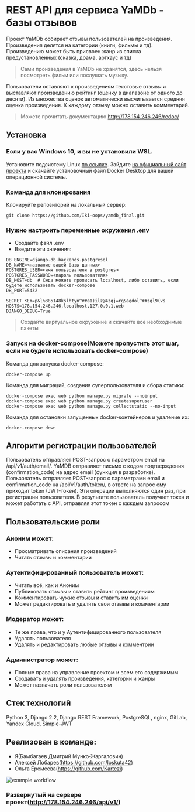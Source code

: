 # REST API для сервиса YaMDb - базы отзывов

Проект YaMDb собирает отзывы пользователей на произведения. Произведения делятся на категории (книги, фильмы и тд). Произведению может быть присвоен жанр из списка предустановленных (сказка, драма, артхаус и тд)

> Сами произведения в YaMDb не хранятся, здесь нельзя посмотреть фильм или послушать музыку.

Пользователи оставляют к произведениям текстовые отзывы и выставляют произведению рейтинг (оценку в диапазоне от одного до десяти). Из множества оценок автоматически высчитывается средняя оценка произведения. К каждому отзыву можно оставить комментарий.

> Можете прочитать документацию http://178.154.246.246/redoc/

## Установка
### Если у вас Windows 10, и вы не установили WSL.
Установите подсистему Linux [по ссылке](https://docs.microsoft.com/ru-ru/windows/wsl/install-win10). 
Зайдите [на официальный сайт проекта](https://www.docker.com/products/docker-desktop) и скачайте установочный файл Docker Desktop для вашей операционной системы.

### Команда для клонирования
Клонируйте репозиторий на локальный сервер:
```
git clone https://github.com/Iki-oops/yamdb_final.git
```

### Нужно настроить переменные окружения .env
- Создайте файл .env
- Введите эти значения:
```
DB_ENGINE=django.db.backends.postgresql
DB_NAME=<название вашей базы данных>
POSTGRES_USER=<имя пользователя в postgres>
POSTGRES_PASSWORD=<пароль пользователя>
DB_HOST=db  # Сюда можете прописать localhost, либо оставить, если будете использовать docker-compose
DB_PORT=5432

SECRET_KEY=p&l%385148kslhtyn^##a1)ilz@4zqj=rq&agdol^##zgl9(vs
HOSTS=178.154.246.246,localhost,127.0.0.1,web
DJANGO_DEBUG=True
```

> Создайте виртуальное окружение и скачайте все необходимые пакеты

### Запуск на docker-compose(Можете пропустить этот шаг, если не будете использовать docker-compose)
Команда для запуска docker-compose:
```
docker-compose up
```
Команда для миграций, создания суперпользователя и сбора статики:
```
docker-compose exec web python manage.py migrate --noinput
docker-compose exec web python manage.py createsuperuser
docker-compose exec web python manage.py collectstatic --no-input
```
Команда для остановки запущенных docker-контейнеров и удаление их:
```
docker-compose down
```

## Алгоритм регистрации пользователей

Пользователь отправляет POST-запрос с параметром email на /api/v1/auth/email/.
YaMDB отправляет письмо с кодом подтверждения (confirmation_code) на адрес email (функция в разработке).
Пользователь отправляет POST-запрос с параметрами email и confirmation_code на /api/v1/auth/token/, в ответе на запрос ему приходит token (JWT-токен).
Эти операции выполняются один раз, при регистрации пользователя. В результате пользователь получает токен и может работать с API, отправляя этот токен с каждым запросом

## Пользовательские роли
### Аноним может:
- Просматривать описания произведений
- Читать отзывы и комментарии

### Аутентифицированный пользователь может:
- Читать всё, как и Аноним
- Публиковать отзывы и ставить рейтинг произведениям
- Комментировать чужие отзывы и ставить им оценки
- Может редактировать и удалять свои отзывы и комментарии

### Модератор может:
- Те же права, что и у Аутентифицированного пользователя
- Удалять пользователя
- Удалять и редактировать любые отзывы и комментрии

### Администратор может:
- Полные права на управление проектом и всем его содержимым
- Создавать и удалять произведения, категории и жанры
- Может назначать роли пользователям

## Стек технологий
Python 3, Django 2.2, Django REST Framework, PostgreSQL, nginx, GitLab, Yandex Cloud, Simple-JWT

## Реализован в команде:
- Я(Бамбагаев Дмитрий Мунко-Жаргалович)
- Алексей Лобарев(https://github.com/loskuta42)
- Ольга Еремеева(https://github.com/Kartezi)

![example workflow](https://github.com/Iki-oops/yamdb_final/actions/workflows/yamdb_workflow.yml/badge.svg)

### Развернутый на сервере проект(http://178.154.246.246/api/v1/)
